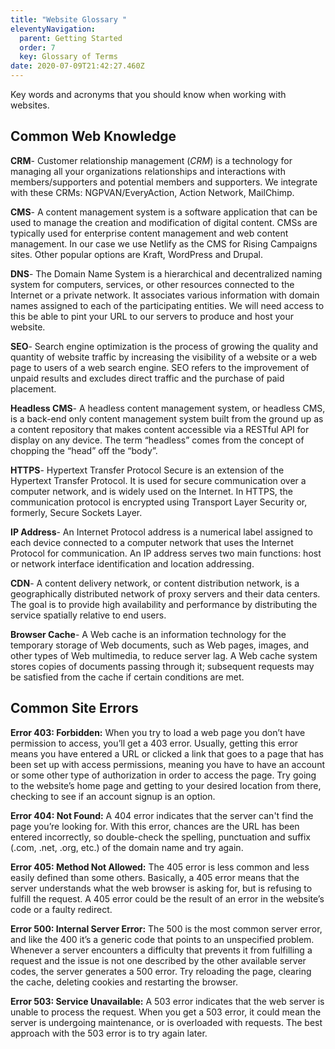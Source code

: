 ```yaml
---
title: "Website Glossary "
eleventyNavigation:
  parent: Getting Started
  order: 7
  key: Glossary of Terms
date: 2020-07-09T21:42:27.460Z
---
```

Key words and acronyms that you should know when working with websites.

## Common Web Knowledge

**CRM**- Customer relationship management (*CRM*) is a technology for managing all your organizations relationships and interactions with members/supporters and potential members and supporters. We integrate with these CRMs: NGPVAN/EveryAction, Action Network, MailChimp.

**CMS**- A content management system is a software application that can be used to manage the creation and modification of digital content. CMSs are typically used for enterprise content management and web content management. In our case we use Netlify as the CMS for Rising Campaigns sites. Other popular options are Kraft, WordPress and Drupal. 

**DNS**- The Domain Name System is a hierarchical and decentralized naming system for computers, services, or other resources connected to the Internet or a private network. It associates various information with domain names assigned to each of the participating entities. We will need access to this be able to pint your URL to our servers to produce and host your website.

**SEO**- Search engine optimization is the process of growing the quality and quantity of website traffic by increasing the visibility of a website or a web page to users of a web search engine. SEO refers to the improvement of unpaid results and excludes direct traffic and the purchase of paid placement.

**Headless CMS**- A headless content management system, or headless CMS, is a back-end only content management system built from the ground up as a content repository that makes content accessible via a RESTful API for display on any device. The term “headless” comes from the concept of chopping the “head” off the “body”.

**HTTPS**- Hypertext Transfer Protocol Secure is an extension of the Hypertext Transfer Protocol. It is used for secure communication over a computer network, and is widely used on the Internet. In HTTPS, the communication protocol is encrypted using Transport Layer Security or, formerly, Secure Sockets Layer.

**IP Address**- An Internet Protocol address is a numerical label assigned to each device connected to a computer network that uses the Internet Protocol for communication. An IP address serves two main functions: host or network interface identification and location addressing.

**CDN**- A content delivery network, or content distribution network, is a geographically distributed network of proxy servers and their data centers. The goal is to provide high availability and performance by distributing the service spatially relative to end users.

**Browser Cache**- A Web cache is an information technology for the temporary storage of Web documents, such as Web pages, images, and other types of Web multimedia, to reduce server lag. A Web cache system stores copies of documents passing through it; subsequent requests may be satisfied from the cache if certain conditions are met.

## Common Site Errors

**Error 403: Forbidden:** When you try to load a web page you don’t have permission to access, you’ll get a 403 error. Usually, getting this error means you have entered a URL or clicked a link that goes to a page that has been set up with access permissions, meaning you have to have an account or some other type of authorization in order to access the page. Try going to the website’s home page and getting to your desired location from there, checking to see if an account signup is an option.

**Error 404: Not Found:** A 404 error indicates that the server can't find the page you’re looking for. With this error, chances are the URL has been entered incorrectly, so double-check the spelling, punctuation and suffix (.com, .net, .org, etc.) of the domain name and try again.

**Error 405: Method Not Allowed:** The 405 error is less common and less easily defined than some others. Basically, a 405 error means that the server understands what the web browser is asking for, but is refusing to fulfill the request. A 405 error could be the result of an error in the website’s code or a faulty redirect.

**Error 500: Internal Server Error:** The 500 is the most common server error, and like the 400 it’s a generic code that points to an unspecified problem. Whenever a server encounters a difficulty that prevents it from fulfilling a request and the issue is not one described by the other available server codes, the server generates a 500 error. Try reloading the page, clearing the cache, deleting cookies and restarting the browser.

**Error 503: Service Unavailable:** A 503 error indicates that the web server is unable to process the request. When you get a 503 error, it could mean the server is undergoing maintenance, or is overloaded with requests. The best approach with the 503 error is to try again later.